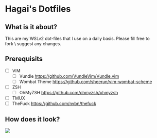 # Hagai's Dotfiles
## What is it about?
This are my WSLv2 dot-files that I use on a daily basis.
Please fill free to fork \ suggest any changes.

## Prerequisits
- [ ] VIM
  - [ ] Vundle https://github.com/VundleVim/Vundle.vim
  - [ ] Wombat Theme https://github.com/sheerun/vim-wombat-scheme
- [ ] ZSH
  - [ ] OhMyZSH https://github.com/ohmyzsh/ohmyzsh
- [ ] TMUX
- [ ] TheFuck https://github.com/nvbn/thefuck

## How does it look?
![](https://i.gyazo.com/9fee8dd0bf74c1b0d767792a24b4bf08.png)
